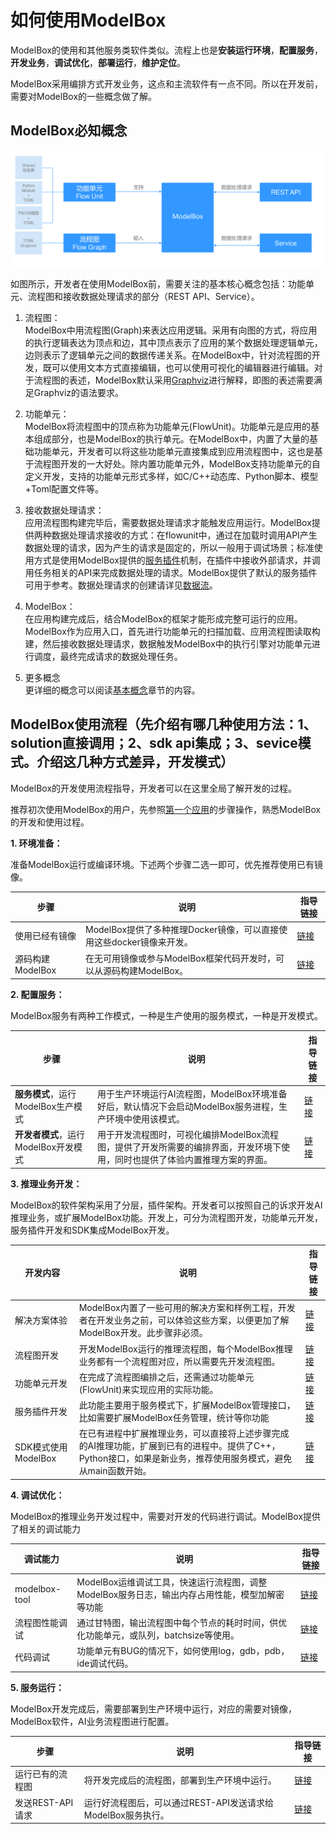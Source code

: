 # 如何使用ModelBox

ModelBox的使用和其他服务类软件类似。流程上也是**安装运行环境**，**配置服务**，**开发业务**，**调试优化**，**部署运行**，**维护定位**。

ModelBox采用编排方式开发业务，这点和主流软件有一点不同。所以在开发前，需要对ModelBox的一些概念做了解。

## ModelBox必知概念

![modelbox-server alt rect_w_1280](../assets/images/figure/get-start/modelbox-server.png)

如图所示，开发者在使用ModelBox前，需要关注的基本核心概念包括：功能单元、流程图和接收数据处理请求的部分（REST API、Service）。

1. 流程图：  
ModelBox中用流程图(Graph)来表达应用逻辑。采用有向图的方式，将应用的执行逻辑表达为顶点和边，其中顶点表示了应用的某个数据处理逻辑单元，边则表示了逻辑单元之间的数据传递关系。在ModelBox中，针对流程图的开发，既可以使用文本方式直接编辑，也可以使用可视化的编辑器进行编辑。对于流程图的表述，ModelBox默认采用[Graphviz](https://www.graphviz.org/pdf/dotguide.pdf)进行解释，即图的表述需要满足Graphviz的语法要求。

1. 功能单元：  
ModelBox将流程图中的顶点称为功能单元(FlowUnit)。功能单元是应用的基本组成部分，也是ModelBox的执行单元。在ModelBox中，内置了大量的基础功能单元，开发者可以将这些功能单元直接集成到应用流程图中，这也是基于流程图开发的一大好处。除内置功能单元外，ModelBox支持功能单元的自定义开发，支持的功能单元形式多样，如C/C++动态库、Python脚本、模型+Toml配置文件等。

1. 接收数据处理请求：  
应用流程图构建完毕后，需要数据处理请求才能触发应用运行。ModelBox提供两种数据处理请求接收的方式：在flowunit中，通过在加载时调用API产生数据处理的请求，因为产生的请求是固定的，所以一般用于调试场景；标准使用方式是使用ModelBox提供的[服务插件](../develop/service-plugin/service-plugin.md)机制，在插件中接收外部请求，并调用任务相关的API来完成数据处理的请求。ModelBox提供了默认的服务插件可用于参考。数据处理请求的创建请详见[数据流](../framework-conception/stream.md)。

1. ModelBox：  
在应用构建完成后，结合ModelBox的框架才能形成完整可运行的应用。ModelBox作为应用入口，首先进行功能单元的扫描加载、应用流程图读取构建，然后接收数据处理请求，数据触发ModelBox中的执行引擎对功能单元进行调度，最终完成请求的数据处理任务。

1. 更多概念  
更详细的概念可以阅读[基本概念](../framework-conception/framework-conception.md)章节的内容。

## ModelBox使用流程（先介绍有哪几种使用方法：1、solution直接调用；2、sdk api集成；3、sevice模式。介绍这几种方式差异，开发模式）

ModelBox的开发使用流程指导，开发者可以在这里全局了解开发的过程。

推荐初次使用ModelBox的用户，先参照[第一个应用](../develop/first-app/first-app.md)的步骤操作，熟悉ModelBox的开发和使用过程。

**1. 环境准备：**

准备ModelBox运行或编译环境。下述两个步骤二选一即可，优先推荐使用已有镜像。

|步骤|说明|指导链接
|--|--|--|
|使用已经有镜像|ModelBox提供了多种推理Docker镜像，可以直接使用这些docker镜像来开发。|[链接](../faq/container-usage.md)
|源码构建ModelBox|在无可用镜像或参与ModelBox框架代码开发时，可以从源码构建ModelBox。|[链接](../compile/compile.md)

**2. 配置服务：**

ModelBox服务有两种工作模式，一种是生产使用的服务模式，一种是开发模式。

|步骤|说明|指导链接
|--|--|--|
|**服务模式**，运行ModelBox生产模式|用于生产环境运行AI流程图，ModelBox环境准备好后，默认情况下会启动ModelBox服务进程，生产环境中使用该模式。|[链接](../server/server.md)
|**开发者模式**，运行ModelBox开发模式|用于开发流程图时，可视化编排ModelBox流程图，提供了开发所需要的编排界面，开发环境下使用，同时也提供了体验内置推理方案的界面。|[链接](../server/editor.md)

**3. 推理业务开发：**

ModelBox的软件架构采用了分层，插件架构。开发者可以按照自己的诉求开发AI推理业务，或扩展ModelBox功能。开发上，可分为流程图开发，功能单元开发，服务插件开发和SDK集成ModelBox开发。

|开发内容|说明|指导链接
|--|--|--|
|解决方案体验|ModelBox内置了一些可用的解决方案和样例工程，开发者在开发业务之前，可以体验这些方案，以便更加了解ModelBox开发。此步骤非必须。|[链接](../develop/first-app/first-app.md)
|流程图开发|开发ModelBox运行的推理流程图，每个ModelBox推理业务都有一个流程图对应，所以需要先开发流程图。|[链接](../develop/flow/flow.md)
|功能单元开发|在完成了流程图编排之后，还需通过功能单元(FlowUnit)来实现应用的实际功能。|[链接](../develop/flowunit/flowunit.md)
|服务插件开发|此功能主要用于服务模式下，扩展ModelBox管理接口，比如需要扩展ModelBox任务管理，统计等你功能|[链接](../develop/service-plugin/service-plugin.md)
|SDK模式使用ModelBox|在已有进程中扩展推理业务，可以直接将上述步骤完成的AI推理功能，扩展到已有的进程中。提供了C++，Python接口，如果是新业务，推荐使用服务模式，避免从main函数开始。|[链接](../develop/sdk/sdk.md)|

**4. 调试优化：**

ModelBox的推理业务开发过程中，需要对开发的代码进行调试。ModelBox提供了相关的调试能力

|调试能力|说明|指导链接
|--|--|--|
|modelbox-tool|ModelBox运维调试工具，快速运行流程图，调整ModelBox服务日志，输出内存占用性能，模型加解密等功能|[链接](../develop/modelbox-tool/modelbox-tool.md)
|流程图性能调试|通过甘特图，输出流程图中每个节点的耗时时间，供优化功能单元，或队列，batchsize等使用。|[链接](../develop/debug/profiling.md)
|代码调试|功能单元有BUG的情况下，如何使用log，gdb，pdb，ide调试代码。|[链接](../develop/debug/debug.md)

**5. 服务运行：**

ModelBox开发完成后，需要部署到生产环境中运行，对应的需要对镜像，ModelBox软件，AI业务流程图进行配置。

|步骤|说明|指导链接
|--|--|--|
|运行已有的流程图|将开发完成后的流程图，部署到生产环境中运行。|[链接](../server/run-flow.md)
|发送REST-API请求|运行好流程图后，可以通过REST-API发送请求给ModelBox服务执行。|[链接](../api/rest.md)
